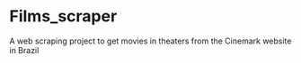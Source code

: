 # Films_scraper
A web scraping project to get movies in theaters from the Cinemark website in Brazil
